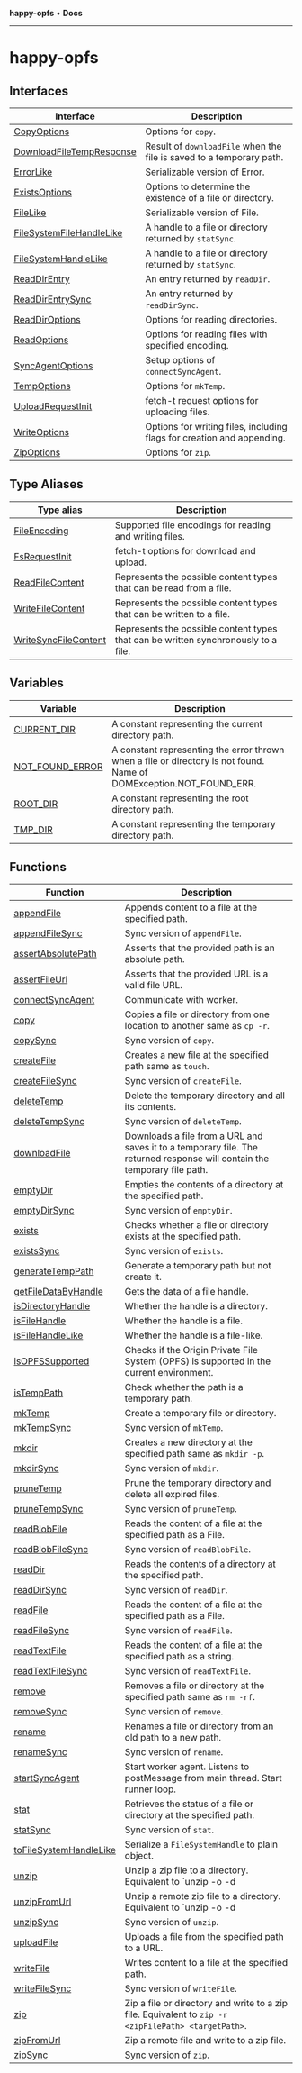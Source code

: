 **happy-opfs** • **Docs**

***

# happy-opfs

## Interfaces

| Interface | Description |
| ------ | ------ |
| [CopyOptions](interfaces/CopyOptions.md) | Options for `copy`. |
| [DownloadFileTempResponse](interfaces/DownloadFileTempResponse.md) | Result of `downloadFile` when the file is saved to a temporary path. |
| [ErrorLike](interfaces/ErrorLike.md) | Serializable version of Error. |
| [ExistsOptions](interfaces/ExistsOptions.md) | Options to determine the existence of a file or directory. |
| [FileLike](interfaces/FileLike.md) | Serializable version of File. |
| [FileSystemFileHandleLike](interfaces/FileSystemFileHandleLike.md) | A handle to a file or directory returned by `statSync`. |
| [FileSystemHandleLike](interfaces/FileSystemHandleLike.md) | A handle to a file or directory returned by `statSync`. |
| [ReadDirEntry](interfaces/ReadDirEntry.md) | An entry returned by `readDir`. |
| [ReadDirEntrySync](interfaces/ReadDirEntrySync.md) | An entry returned by `readDirSync`. |
| [ReadDirOptions](interfaces/ReadDirOptions.md) | Options for reading directories. |
| [ReadOptions](interfaces/ReadOptions.md) | Options for reading files with specified encoding. |
| [SyncAgentOptions](interfaces/SyncAgentOptions.md) | Setup options of `connectSyncAgent`. |
| [TempOptions](interfaces/TempOptions.md) | Options for `mkTemp`. |
| [UploadRequestInit](interfaces/UploadRequestInit.md) | fetch-t request options for uploading files. |
| [WriteOptions](interfaces/WriteOptions.md) | Options for writing files, including flags for creation and appending. |
| [ZipOptions](interfaces/ZipOptions.md) | Options for `zip`. |

## Type Aliases

| Type alias | Description |
| ------ | ------ |
| [FileEncoding](type-aliases/FileEncoding.md) | Supported file encodings for reading and writing files. |
| [FsRequestInit](type-aliases/FsRequestInit.md) | fetch-t options for download and upload. |
| [ReadFileContent](type-aliases/ReadFileContent.md) | Represents the possible content types that can be read from a file. |
| [WriteFileContent](type-aliases/WriteFileContent.md) | Represents the possible content types that can be written to a file. |
| [WriteSyncFileContent](type-aliases/WriteSyncFileContent.md) | Represents the possible content types that can be written synchronously to a file. |

## Variables

| Variable | Description |
| ------ | ------ |
| [CURRENT\_DIR](variables/CURRENT_DIR.md) | A constant representing the current directory path. |
| [NOT\_FOUND\_ERROR](variables/NOT_FOUND_ERROR.md) | A constant representing the error thrown when a file or directory is not found. Name of DOMException.NOT_FOUND_ERR. |
| [ROOT\_DIR](variables/ROOT_DIR.md) | A constant representing the root directory path. |
| [TMP\_DIR](variables/TMP_DIR.md) | A constant representing the temporary directory path. |

## Functions

| Function | Description |
| ------ | ------ |
| [appendFile](functions/appendFile.md) | Appends content to a file at the specified path. |
| [appendFileSync](functions/appendFileSync.md) | Sync version of `appendFile`. |
| [assertAbsolutePath](functions/assertAbsolutePath.md) | Asserts that the provided path is an absolute path. |
| [assertFileUrl](functions/assertFileUrl.md) | Asserts that the provided URL is a valid file URL. |
| [connectSyncAgent](functions/connectSyncAgent.md) | Communicate with worker. |
| [copy](functions/copy.md) | Copies a file or directory from one location to another same as `cp -r`. |
| [copySync](functions/copySync.md) | Sync version of `copy`. |
| [createFile](functions/createFile.md) | Creates a new file at the specified path same as `touch`. |
| [createFileSync](functions/createFileSync.md) | Sync version of `createFile`. |
| [deleteTemp](functions/deleteTemp.md) | Delete the temporary directory and all its contents. |
| [deleteTempSync](functions/deleteTempSync.md) | Sync version of `deleteTemp`. |
| [downloadFile](functions/downloadFile.md) | Downloads a file from a URL and saves it to a temporary file. The returned response will contain the temporary file path. |
| [emptyDir](functions/emptyDir.md) | Empties the contents of a directory at the specified path. |
| [emptyDirSync](functions/emptyDirSync.md) | Sync version of `emptyDir`. |
| [exists](functions/exists.md) | Checks whether a file or directory exists at the specified path. |
| [existsSync](functions/existsSync.md) | Sync version of `exists`. |
| [generateTempPath](functions/generateTempPath.md) | Generate a temporary path but not create it. |
| [getFileDataByHandle](functions/getFileDataByHandle.md) | Gets the data of a file handle. |
| [isDirectoryHandle](functions/isDirectoryHandle.md) | Whether the handle is a directory. |
| [isFileHandle](functions/isFileHandle.md) | Whether the handle is a file. |
| [isFileHandleLike](functions/isFileHandleLike.md) | Whether the handle is a file-like. |
| [isOPFSSupported](functions/isOPFSSupported.md) | Checks if the Origin Private File System (OPFS) is supported in the current environment. |
| [isTempPath](functions/isTempPath.md) | Check whether the path is a temporary path. |
| [mkTemp](functions/mkTemp.md) | Create a temporary file or directory. |
| [mkTempSync](functions/mkTempSync.md) | Sync version of `mkTemp`. |
| [mkdir](functions/mkdir.md) | Creates a new directory at the specified path same as `mkdir -p`. |
| [mkdirSync](functions/mkdirSync.md) | Sync version of `mkdir`. |
| [pruneTemp](functions/pruneTemp.md) | Prune the temporary directory and delete all expired files. |
| [pruneTempSync](functions/pruneTempSync.md) | Sync version of `pruneTemp`. |
| [readBlobFile](functions/readBlobFile.md) | Reads the content of a file at the specified path as a File. |
| [readBlobFileSync](functions/readBlobFileSync.md) | Sync version of `readBlobFile`. |
| [readDir](functions/readDir.md) | Reads the contents of a directory at the specified path. |
| [readDirSync](functions/readDirSync.md) | Sync version of `readDir`. |
| [readFile](functions/readFile.md) | Reads the content of a file at the specified path as a File. |
| [readFileSync](functions/readFileSync.md) | Sync version of `readFile`. |
| [readTextFile](functions/readTextFile.md) | Reads the content of a file at the specified path as a string. |
| [readTextFileSync](functions/readTextFileSync.md) | Sync version of `readTextFile`. |
| [remove](functions/remove.md) | Removes a file or directory at the specified path same as `rm -rf`. |
| [removeSync](functions/removeSync.md) | Sync version of `remove`. |
| [rename](functions/rename.md) | Renames a file or directory from an old path to a new path. |
| [renameSync](functions/renameSync.md) | Sync version of `rename`. |
| [startSyncAgent](functions/startSyncAgent.md) | Start worker agent. Listens to postMessage from main thread. Start runner loop. |
| [stat](functions/stat.md) | Retrieves the status of a file or directory at the specified path. |
| [statSync](functions/statSync.md) | Sync version of `stat`. |
| [toFileSystemHandleLike](functions/toFileSystemHandleLike.md) | Serialize a `FileSystemHandle` to plain object. |
| [unzip](functions/unzip.md) | Unzip a zip file to a directory. Equivalent to `unzip -o <zipFilePath> -d <targetPath> |
| [unzipFromUrl](functions/unzipFromUrl.md) | Unzip a remote zip file to a directory. Equivalent to `unzip -o <zipFilePath> -d <targetPath> |
| [unzipSync](functions/unzipSync.md) | Sync version of `unzip`. |
| [uploadFile](functions/uploadFile.md) | Uploads a file from the specified path to a URL. |
| [writeFile](functions/writeFile.md) | Writes content to a file at the specified path. |
| [writeFileSync](functions/writeFileSync.md) | Sync version of `writeFile`. |
| [zip](functions/zip.md) | Zip a file or directory and write to a zip file. Equivalent to `zip -r <zipFilePath> <targetPath>`. |
| [zipFromUrl](functions/zipFromUrl.md) | Zip a remote file and write to a zip file. |
| [zipSync](functions/zipSync.md) | Sync version of `zip`. |
